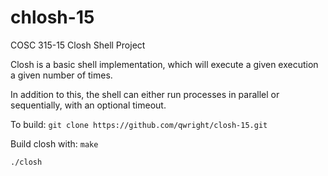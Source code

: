 # chlosh-15
COSC 315-15 Closh Shell Project

Closh is a basic shell implementation, which will execute a given execution a given number of times.

In addition to this, the shell can either run processes in parallel or sequentially, with an optional timeout.

To build:
`git clone https://github.com/qwright/closh-15.git`

Build closh with:
`make`

`./closh`
